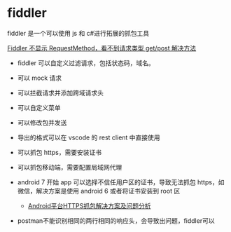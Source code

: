 # fiddler

fiddler 是一个可以使用 js 和 c#进行拓展的抓包工具

[Fiddler 不显示 RequestMethod，看不到请求类型 get/post 解决方法](https://blog.csdn.net/wanglijia26/article/details/89519542)

- fiddler 可以自定义过滤请求，包括状态码，域名。
- 可以 mock 请求
- 可以拦截请求并添加跨域请求头
- 可以自定义菜单
- 可以修改包并发送
- 导出的格式可以在 vscode 的 rest client 中直接使用
- 可以抓包 https，需要安装证书
- 可以抓包移动端，需要配置局域网代理
- android 7 开始 app 可以选择不信任用户区的证书，导致无法抓包 https，如微信，解决方案是使用 android 6 或者将证书安装到 root 区
  - [Android平台HTTPS抓包解决方案及问题分析](https://blog.csdn.net/weixin_33827590/article/details/91443418)

- postman不能识别相同的两行相同的响应头，会导致出问题，fiddler可以
